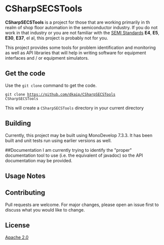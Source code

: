 # CSharpSECSTools

**CSharpSECSTools** is a project for those that are working primarily in th realm of shop floor automation in the semiconductor industry. 
If you do not work in that industry or you are not familiar with the [SEMI Standards](www.semi.org/en/standards) 
**E4**, **E5**, **E30**, **E37**, el al, this project is probably not for you. 

This project provides some tools for problem identification and monitoring as well as API libraries that will help 
in writing software for equipment interfaces and / or equipment simulators.

## Get the code
Use the <code>git clone</code> command to get the code. 

<code>git clone https://github.com/dkaip/CSharpSECSTools CSharpSECSTools</code> 

This will create a <code>CSharpSECSTools</code> directory in your current directory

## Building
Currently, this project may be built using MonoDevelop 7.3.3.  It has been built 
and unit tests run using earlier versions as well.

##Documentation
I am currently trying to identify the &quot;proper&quot; documentation tool to use 
(i.e. the equivalent of javadoc) so the API documentation may be provided.

## Usage Notes

## Contributing
Pull requests are welcome. For major changes, please open an issue first to discuss what you would like to change.

## License
[Apache 2.0](http://www.apache.org/licenses/LICENSE-2.0)
